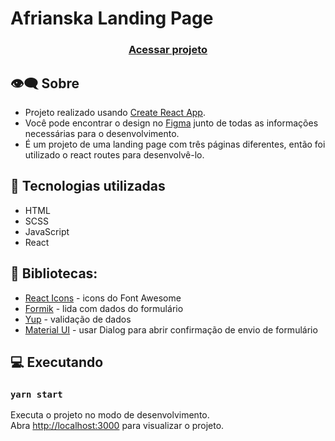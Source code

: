 # Afrianska Landing Page




<h3 align="center">
    <a href="https://peaceful-payne-4fbdc1.netlify.app/">Acessar projeto</a>
<h3 >


## 👁️‍🗨️ Sobre  
- Projeto realizado usando [Create React App](https://github.com/facebook/create-react-app). 
- Você pode encontrar o design no [Figma](https://www.figma.com/file/zEOMqqBSHLncjhN14KoT9q/afrianska-landingpage-(Copy)?node-id=0%3A1) junto de todas as informações necessárias para o desenvolvimento. 
- É um projeto de uma landing page com três páginas diferentes, então foi utilizado o react routes para desenvolvê-lo. 

## 🚀 Tecnologias utilizadas
- HTML
- SCSS
- JavaScript
- React
    
## 📕 Bibliotecas:
  - [React Icons](https://react-icons.github.io/react-icons/) - icons do Font Awesome <br />
  - [Formik](https://formik.org/docs/overview) - lida com dados do formulário <br />
  - [Yup](https://www.npmjs.com/package/yup) - validação de dados <br />
  - [Material UI]() - usar Dialog para abrir confirmação de envio de formulário <br />
  
    
        
## 💻 Executando   
### `yarn start`

Executa o projeto no modo de desenvolvimento. <br />
Abra [http://localhost:3000](http://localhost:3000) para visualizar o projeto. 
